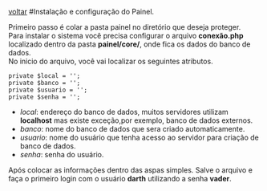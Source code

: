 [voltar](https://github.com/gustavomathias/musicall/blob/master/documentacao/README.md)
#Instalação e configuração do Painel.

Primeiro passo é colar a pasta painel no diretório que deseja proteger.<br>
Para instalar o sistema você precisa configurar o arquivo **conexão.php** localizado dentro da pasta **painel/core/**, onde fica os dados do banco de dados. <br>
No inicio do arquivo, você vai localizar os seguintes atributos.

    
    private $local = '';
    private $banco = '';
    private $usuario = '';
    private $senha = '';
    
    
- *local*: endereço do banco de dados, muitos servidores utilizam **localhost** mas existe exceção,por exemplo, banco de dados externos.
- *banco*: nome do banco de dados que sera criado automaticamente.
- *usuario*: nome do usuário que tenha acesso ao servidor para criação de banco de dados.
- *senha*: senha do usuário.
 

Após colocar as informações dentro das aspas simples. Salve o arquivo e faça o primeiro login com o usuário **darth** utilizando a senha **vader**.
